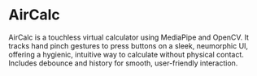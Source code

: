 # AirCalc
AirCalc is a touchless virtual calculator using MediaPipe and OpenCV. It tracks hand pinch gestures to press buttons on a sleek, neumorphic UI, offering a hygienic, intuitive way to calculate without physical contact. Includes debounce and history for smooth, user-friendly interaction.
